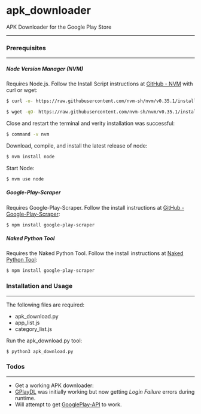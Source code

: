 # apk_downloader
APK Downloader for the Google Play Store

---

### Prerequisites

---

##### Node Version Manager (NVM)

Requires Node.js.  Follow the Install Script instructions at [GitHub - NVM](https://github.com/nvm-sh/nvm#installation-and-update) with curl or wget:

```sh
$ curl -o- https://raw.githubusercontent.com/nvm-sh/nvm/v0.35.1/install.sh | bash
```

```sh
$ wget -qO- https://raw.githubusercontent.com/nvm-sh/nvm/v0.35.1/install.sh | bash
```

Close and restart the terminal and verity installation was successful:

```sh
$ command -v nvm
```

Download, compile, and install the latest release of node:

```sh
$ nvm install node
```

Start Node:
```sh
$ nvm use node
```

##### Google-Play-Scraper

Requires Google-Play-Scraper.  Follow the install instructions at [GitHub - Google-Play-Scraper](https://github.com/facundoolano/google-play-scraper):
```sh
$ npm install google-play-scraper
```

##### Naked Python Tool

Requires the Naked Python Tool.  Follow the install instructions at [Naked Python Tool](https://github.com/facundoolano/google-play-scraper):
```sh
$ npm install google-play-scraper
```

### Installation and Usage

---

The following files are required:
- apk_download.py
- app_list.js
- category_list.js
 
Run the apk_download.py tool:
```sh
$ python3 apk_download.py
```

### Todos

---

- Get a working APK downloader:
- [GPlayDL](https://github.com/rehmatworks/gplaydl) was initially working but now getting _Login Failure_ errors during runtime.
- Will attempt to get [GooglePlay-API](https://github.com/NoMore201/googleplay-api) to work.


